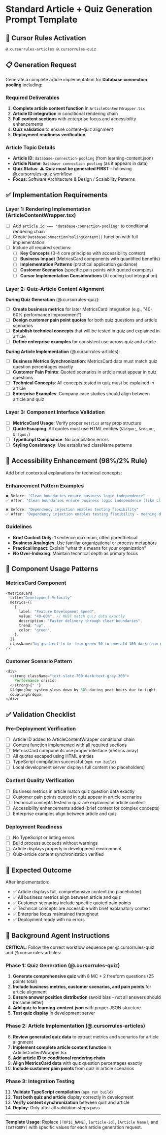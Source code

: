 # Standard Article + Quiz Generation Prompt Template

## 🎯 **Cursor Rules Activation**

```
@.cursorrules-articles @.cursorrules-quiz
```

## 📋 **Generation Request**

Generate a complete article implementation for **Database connection pooling** including:

### **Required Deliverables**

1. **Complete article content function** in `ArticleContentWrapper.tsx`
2. **Article ID integration** in conditional rendering chain
3. **Full content sections** with enterprise focus and accessibility enhancements
4. **Quiz validation** to ensure content-quiz alignment
5. **Deployment readiness verification**

### **Article Topic Details**

- **Article ID**: `database-connection-pooling` (from learning-content.json)
- **Article Name**: `Database connection pooling` (as it appears in data)
- **Quiz Status**: ⚠️ **Quiz must be generated FIRST** - following @.cursorrules-quiz workflow
- **Focus**: Software Architecture & Design / Scalability Patterns

## ✅ **Implementation Requirements**

### **Layer 1: Rendering Implementation (ArticleContentWrapper.tsx)**

- [ ] Add `article.id === "database-connection-pooling"` to conditional rendering chain
- [ ] Create `DatabaseConnectionPoolingContent()` function with full implementation
- [ ] Include all required sections:
  - [ ] **Key Concepts** (3-4 core principles with accessibility context)
  - [ ] **Business Impact** (MetricsCard components with quantified benefits)
  - [ ] **Implementation Patterns** (practical application guidance)
  - [ ] **Customer Scenarios** (specific pain points with quoted examples)
  - [ ] **Cursor Implementation Considerations** (AI coding tool integration)

### **Layer 2: Quiz-Article Content Alignment**

**During Quiz Generation** (@.cursorrules-quiz):

- [ ] **Create business metrics** for later MetricsCard integration (e.g., "40-60% performance improvement")
- [ ] **Design customer pain point quotes** for both quiz questions and article scenarios
- [ ] **Establish technical concepts** that will be tested in quiz and explained in article
- [ ] **Define enterprise examples** for consistent use across quiz and article

**During Article Implementation** (@.cursorrules-articles):

- [ ] **Business Metrics Synchronization**: MetricsCard data must match quiz question percentages exactly
- [ ] **Customer Pain Points**: Quoted scenarios in article must appear in quiz questions
- [ ] **Technical Concepts**: All concepts tested in quiz must be explained in article
- [ ] **Enterprise Examples**: Company case studies should align between article and quiz

### **Layer 3: Component Interface Validation**

- [ ] **MetricsCard Usage**: Verify proper `metrics` array prop structure
- [ ] **Quote Escaping**: All quotes must use HTML entities (`&ldquo;`, `&rdquo;`, `&rsquo;`)
- [ ] **TypeScript Compliance**: No compilation errors
- [ ] **Styling Consistency**: Use established className patterns

## 🎯 **Accessibility Enhancement (98%/2% Rule)**

Add brief contextual explanations for technical concepts:

### **Enhancement Pattern Examples**

```typescript
❌ Before: "Clean boundaries ensure business logic independence"
✅ After: "Clean boundaries ensure business logic independence (like clear departmental responsibilities in an organization - each area can function effectively without being tightly coupled to others)"

❌ Before: "Dependency injection enables testing flexibility"
✅ After: "Dependency injection enables testing flexibility - meaning developers can easily test individual components without running the entire application infrastructure"
```

### **Guidelines**

- **Brief Context Only**: 1 sentence maximum, often parenthetical
- **Business Analogies**: Use familiar organizational or process metaphors
- **Practical Impact**: Explain "what this means for your organization"
- **No Over-Indexing**: Maintain technical depth as primary focus

## 🔧 **Component Usage Patterns**

### **MetricsCard Component**

```typescript
<MetricsCard
  title="Development Velocity"
  metrics={[
    {
      label: "Feature Development Speed",
      value: "40-60%", // MUST match quiz data exactly
      description: "Faster delivery through clear boundaries",
      trend: "up",
      color: "green",
    },
  ]}
  className="bg-gradient-to-br from-green-50 to-emerald-100 dark:from-green-950 dark:to-emerald-900"
/>
```

### **Customer Scenario Pattern**

```typescript
<div>
  <strong className="text-slate-700 dark:text-gray-300">
    Performance crisis:
  </strong>{" "}
  &ldquo;Our system slows down by 30% during peak hours due to tight
  coupling&rdquo;
</div>
```

## ✅ **Validation Checklist**

### **Pre-Deployment Verification**

- [ ] Article ID added to ArticleContentWrapper conditional chain
- [ ] Content function implemented with all required sections
- [ ] MetricsCard components use proper interface (metrics array)
- [ ] All quotes escaped using HTML entities
- [ ] TypeScript compilation successful (`npm run build`)
- [ ] Local development server displays full content (no placeholders)

### **Content Quality Verification**

- [ ] Business metrics in article match quiz question data exactly
- [ ] Customer pain points quoted in quiz appear in article scenarios
- [ ] Technical concepts tested in quiz are explained in article content
- [ ] Accessibility enhancements added (brief context for complex concepts)
- [ ] Enterprise examples align between article and quiz

### **Deployment Readiness**

- [ ] No TypeScript or linting errors
- [ ] Build process succeeds without warnings
- [ ] Article displays properly in development environment
- [ ] Quiz-article content synchronization verified

## 🎯 **Expected Outcome**

After implementation:

- ✅ Article displays full, comprehensive content (no placeholder)
- ✅ All business metrics align between article and quiz
- ✅ Customer scenarios include specific quoted pain points
- ✅ Technical concepts are accessible with brief explanatory context
- ✅ Enterprise focus maintained throughout
- ✅ Deployment ready with no errors

## 🚀 **Background Agent Instructions**

**CRITICAL**: Follow the correct workflow sequence per @.cursorrules-quiz and @.cursorrules-articles:

### **Phase 1: Quiz Generation (@.cursorrules-quiz)**

1. **Generate comprehensive quiz** with 8 MC + 2 freeform questions (25 points total)
2. **Include business metrics, customer scenarios, and pain points** for article alignment
3. **Ensure answer position distribution** (avoid bias - not all answers should be same letter)
4. **Add quiz to learning-content.json** with proper JSON structure
5. **Test quiz display** in development server

### **Phase 2: Article Implementation (@.cursorrules-articles)**

6. **Review generated quiz data** to extract metrics and scenarios for article alignment
7. **Implement complete article content function** in ArticleContentWrapper.tsx
8. **Add article ID to conditional rendering chain**
9. **Align MetricsCard data** with quiz question percentages exactly
10. **Include customer pain points** from quiz in article scenarios

### **Phase 3: Integration Testing**

11. **Validate TypeScript compilation** (`npm run build`)
12. **Test both quiz and article** display correctly in development
13. **Verify content synchronization** between quiz and article
14. **Deploy**: Only after all validation steps pass

---

**Template Usage**: Replace `[TOPIC_NAME]`, `[article-id]`, `[Article Name]`, and `[CATEGORY]` with specific values for each article generation request.
